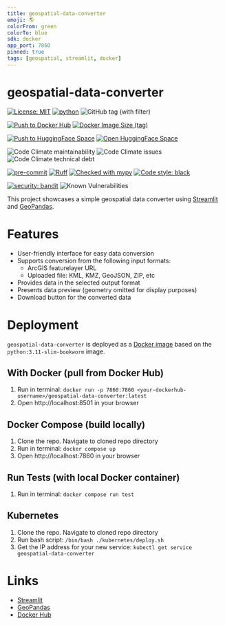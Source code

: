 ```yaml
---
title: geospatial-data-converter
emoji: 🌎
colorFrom: green
colorTo: blue
sdk: docker
app_port: 7860
pinned: true
tags: [geospatial, streamlit, docker]
---
```


# geospatial-data-converter

[![License: MIT](https://img.shields.io/badge/License-MIT-yellow.svg)](https://opensource.org/licenses/MIT)
[![python](https://img.shields.io/badge/Python-3.11-3776AB.svg?style=flat&logo=python&logoColor=white)](https://www.python.org)
![GitHub tag (with filter)](https://img.shields.io/github/v/tag/joshuasundance-swca/geospatial-data-converter)

[![Push to Docker Hub](https://github.com/joshuasundance-swca/geospatial-data-converter/actions/workflows/docker-hub.yml/badge.svg)](https://github.com/joshuasundance-swca/geospatial-data-converter/actions/workflows/docker-hub.yml)
[![Docker Image Size (tag)](https://img.shields.io/docker/image-size/joshuasundance/geospatial-data-converter/latest)](https://hub.docker.com/r/joshuasundance/geospatial-data-converter)

[![Push to HuggingFace Space](https://github.com/joshuasundance-swca/geospatial-data-converter/actions/workflows/hf-space.yml/badge.svg)](https://github.com/joshuasundance-swca/geospatial-data-converter/actions/workflows/hf-space.yml)
[![Open HuggingFace Space](https://huggingface.co/datasets/huggingface/badges/raw/main/open-in-hf-spaces-sm.svg)](https://huggingface.co/spaces/joshuasundance/geospatial-data-converter)

![Code Climate maintainability](https://img.shields.io/codeclimate/maintainability/joshuasundance-swca/geospatial-data-converter)
![Code Climate issues](https://img.shields.io/codeclimate/issues/joshuasundance-swca/geospatial-data-converter)
![Code Climate technical debt](https://img.shields.io/codeclimate/tech-debt/joshuasundance-swca/geospatial-data-converter)

[![pre-commit](https://img.shields.io/badge/pre--commit-enabled-brightgreen?logo=pre-commit&logoColor=white)](https://github.com/pre-commit/pre-commit)
[![Ruff](https://img.shields.io/endpoint?url=https://raw.githubusercontent.com/charliermarsh/ruff/main/assets/badge/v1.json)](https://github.com/charliermarsh/ruff)
[![Checked with mypy](http://www.mypy-lang.org/static/mypy_badge.svg)](http://mypy-lang.org/)
[![Code style: black](https://img.shields.io/badge/code%20style-black-000000.svg)](https://github.com/psf/black)

[![security: bandit](https://img.shields.io/badge/security-bandit-yellow.svg)](https://github.com/PyCQA/bandit)
![Known Vulnerabilities](https://snyk.io/test/github/joshuasundance-swca/geospatial-data-converter/badge.svg)

This project showcases a simple geospatial data converter using [Streamlit](https://streamlit.io) and [GeoPandas](https://geopandas.org/).

# Features
- User-friendly interface for easy data conversion
- Supports conversion from the following input formats:
  - ArcGIS featurelayer URL
  - Uploaded file: KML, KMZ, GeoJSON, ZIP, etc
- Provides data in the selected output format
- Presents data preview (geometry omitted for display purposes)
- Download button for the converted data

# Deployment
`geospatial-data-converter` is deployed as a [Docker image](https://hub.docker.com/r/<your-dockerhub-username>/geospatial-data-converter) based on the `python:3.11-slim-bookworm` image.

## With Docker (pull from Docker Hub)
1. Run in terminal:
`docker run -p 7860:7860 <your-dockerhub-username>/geospatial-data-converter:latest`
2. Open http://localhost:8501 in your browser

## Docker Compose (build locally)
1. Clone the repo. Navigate to cloned repo directory
2. Run in terminal: `docker compose up`
3. Open http://localhost:7860 in your browser

## Run Tests (with local Docker container)
1. Run in terminal: `docker compose run test`

## Kubernetes
1. Clone the repo. Navigate to cloned repo directory
2. Run bash script: `/bin/bash ./kubernetes/deploy.sh`
3. Get the IP address for your new service: `kubectl get service geospatial-data-converter`

# Links
- [Streamlit](https://streamlit.io)
- [GeoPandas](https://geopandas.org/)
- [Docker Hub](https://hub.docker.com/)

